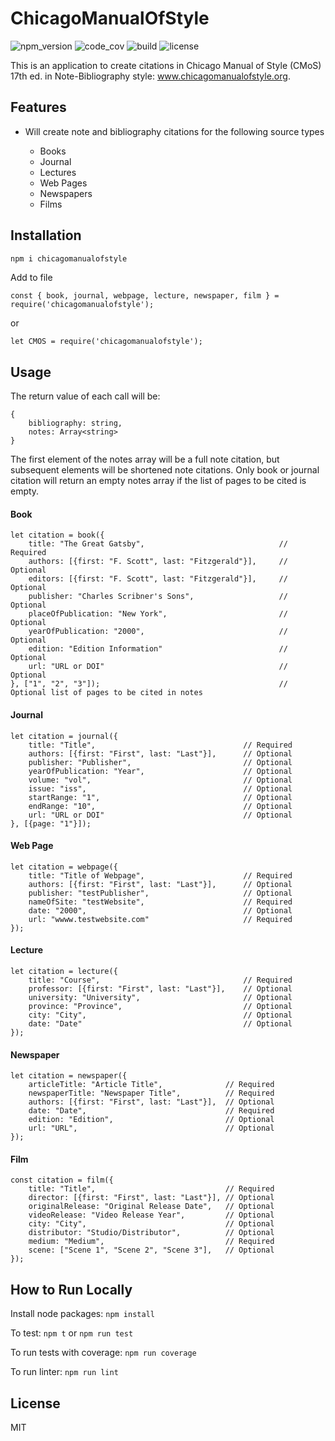# ChicagoManualOfStyle

![npm_version](https://img.shields.io/npm/v/chicagomanualofstyle)
![code_cov](https://img.shields.io/codecov/c/github/SoorajModi/ChicagoManualOfStyle)
![build](https://img.shields.io/github/workflow/status/SoorajModi/ChicagoManualOfStyle/Main)
![license](https://img.shields.io/badge/license-MIT-brightgreen)

This is an application to create citations in Chicago Manual of Style (CMoS) 17th ed. in Note-Bibliography style: www.chicagomanualofstyle.org.

## Features

- Will create note and bibliography citations for the following source types

    - Books
    - Journal
    - Lectures
    - Web Pages
    - Newspapers
    - Films
    
## Installation

```bash
npm i chicagomanualofstyle
```

Add to file

```
const { book, journal, webpage, lecture, newspaper, film } = require('chicagomanualofstyle');
```

or

```
let CMOS = require('chicagomanualofstyle');
```

## Usage

The return value of each call will be:

```
{
    bibliography: string,
    notes: Array<string>
}
```

The first element of the notes array will be a full note citation, but subsequent elements will be shortened note citations. Only book or journal citation will return an empty notes array if the list of pages to be cited is empty.

#### Book

```
let citation = book({
    title: "The Great Gatsby",                              // Required
    authors: [{first: "F. Scott", last: "Fitzgerald"}],     // Optional
    editors: [{first: "F. Scott", last: "Fitzgerald"}],     // Optional
    publisher: "Charles Scribner's Sons",                   // Optional
    placeOfPublication: "New York",                         // Optional
    yearOfPublication: "2000",                              // Optional
    edition: "Edition Information"                          // Optional
    url: "URL or DOI"                                       // Optional
}, ["1", "2", "3"]);                                        // Optional list of pages to be cited in notes
```

#### Journal

```
let citation = journal({
    title: "Title",                                 // Required
    authors: [{first: "First", last: "Last"}],      // Optional
    publisher: "Publisher",                         // Optional
    yearOfPublication: "Year",                      // Optional             
    volume: "vol",                                  // Optional
    issue: "iss",                                   // Optional
    startRange: "1",                                // Optional
    endRange: "10",                                 // Optional
    url: "URL or DOI"                               // Optional
}, [{page: "1"}]);
```

#### Web Page

```
let citation = webpage({
    title: "Title of Webpage",                      // Required
    authors: [{first: "First", last: "Last"}],      // Optional
    publisher: "testPublisher",                     // Optional
    nameOfSite: "testWebsite",                      // Required
    date: "2000",                                   // Optional
    url: "wwww.testwebsite.com"                     // Required
});
```

#### Lecture

```
let citation = lecture({
    title: "Course",                                // Required
    professor: [{first: "First", last: "Last"}],    // Optional
    university: "University",                       // Optional
    province: "Province",                           // Optional
    city: "City",                                   // Optional
    date: "Date"                                    // Optional
}); 
```

#### Newspaper

```
let citation = newspaper({
    articleTitle: "Article Title",              // Required
    newspaperTitle: "Newspaper Title",          // Required
    authors: [{first: "First", last: "Last"}],  // Optional
    date: "Date",                               // Required
    edition: "Edition",                         // Optional
    url: "URL",                                 // Optional
});
```

#### Film

```
const citation = film({
    title: "Title",                             // Required
    director: [{first: "First", last: "Last"}], // Optional
    originalRelease: "Original Release Date",   // Optional
    videoRelease: "Video Release Year",         // Optional
    city: "City",                               // Optional
    distributor: "Studio/Distributor",          // Optional             
    medium: "Medium",                           // Required
    scene: ["Scene 1", "Scene 2", "Scene 3"],   // Optional
});
```

## How to Run Locally

Install node packages: `npm install`

To test: `npm t` or `npm run test`

To run tests with coverage: `npm run coverage`

To run linter: `npm run lint`

## License

MIT
